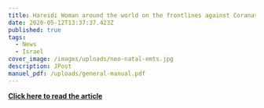 ```yaml
---
title: Hareidi Woman around the world on the frontlines against Coranavirus
date: 2020-05-12T13:37:37.423Z
published: true
tags:
  - News
  - Israel
cover_image: /images/uploads/neo-natal-emts.jpg
description: JPost
manuel_pdf: /uploads/general-manual.pdf
---
```

**[Click here to read the article](https://www.jpost.com/israel-news/haredi-woman-around-the-world-on-the-frontlines-of-coronavirus-fight-627509)**